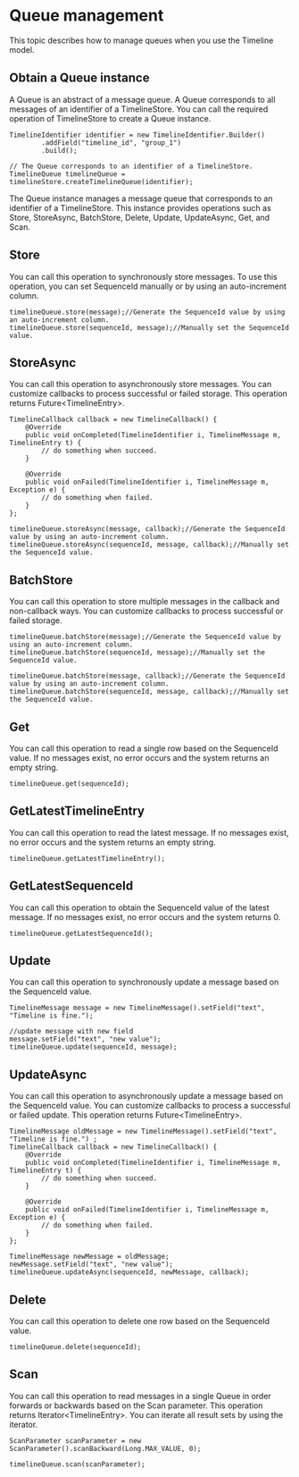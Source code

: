 # Queue management

This topic describes how to manage queues when you use the Timeline model.

## Obtain a Queue instance

A Queue is an abstract of a message queue. A Queue corresponds to all messages of an identifier of a TimelineStore. You can call the required operation of TimelineStore to create a Queue instance.

```
TimelineIdentifier identifier = new TimelineIdentifier.Builder()
        .addField("timeline_id", "group_1")
        .build();

// The Queue corresponds to an identifier of a TimelineStore.
TimelineQueue timelineQueue = timelineStore.createTimelineQueue(identifier);
```

The Queue instance manages a message queue that corresponds to an identifier of a TimelineStore. This instance provides operations such as Store, StoreAsync, BatchStore, Delete, Update, UpdateAsync, Get, and Scan.

## Store

You can call this operation to synchronously store messages. To use this operation, you can set SequenceId manually or by using an auto-increment column.

```
timelineQueue.store(message);//Generate the SequenceId value by using an auto-increment column.
timelineQueue.store(sequenceId, message);//Manually set the SequenceId value.
```

## StoreAsync

You can call this operation to asynchronously store messages. You can customize callbacks to process successful or failed storage. This operation returns Future<TimelineEntry\>.

```
TimelineCallback callback = new TimelineCallback() {
    @Override
    public void onCompleted(TimelineIdentifier i, TimelineMessage m, TimelineEntry t) {
        // do something when succeed.
    }

    @Override
    public void onFailed(TimelineIdentifier i, TimelineMessage m, Exception e) {
        // do something when failed.
    }
};

timelineQueue.storeAsync(message, callback);//Generate the SequenceId value by using an auto-increment column.
timelineQueue.storeAsync(sequenceId, message, callback);//Manually set the SequenceId value.
```

## BatchStore

You can call this operation to store multiple messages in the callback and non-callback ways. You can customize callbacks to process successful or failed storage.

```
timelineQueue.batchStore(message);//Generate the SequenceId value by using an auto-increment column.
timelineQueue.batchStore(sequenceId, message);//Manually set the SequenceId value.

timelineQueue.batchStore(message, callback);//Generate the SequenceId value by using an auto-increment column.
timelineQueue.batchStore(sequenceId, message, callback);//Manually set the SequenceId value.
```

## Get

You can call this operation to read a single row based on the SequenceId value. If no messages exist, no error occurs and the system returns an empty string.

```
timelineQueue.get(sequenceId);
```

## GetLatestTimelineEntry

You can call this operation to read the latest message. If no messages exist, no error occurs and the system returns an empty string.

```
timelineQueue.getLatestTimelineEntry();
```

## GetLatestSequenceId

You can call this operation to obtain the SequenceId value of the latest message. If no messages exist, no error occurs and the system returns 0.

```
timelineQueue.getLatestSequenceId();
```

## Update

You can call this operation to synchronously update a message based on the SequenceId value.

```
TimelineMessage message = new TimelineMessage().setField("text", "Timeline is fine.");

//update message with new field
message.setField("text", "new value");
timelineQueue.update(sequenceId, message);
```

## UpdateAsync

You can call this operation to asynchronously update a message based on the SequenceId value. You can customize callbacks to process a successful or failed update. This operation returns Future<TimelineEntry\>.

```
TimelineMessage oldMessage = new TimelineMessage().setField("text", "Timeline is fine.") ;
TimelineCallback callback = new TimelineCallback() {
    @Override
    public void onCompleted(TimelineIdentifier i, TimelineMessage m, TimelineEntry t) {
        // do something when succeed.
    }

    @Override
    public void onFailed(TimelineIdentifier i, TimelineMessage m, Exception e) {
        // do something when failed.
    }
};

TimelineMessage newMessage = oldMessage;
newMessage.setField("text", "new value");
timelineQueue.updateAsync(sequenceId, newMessage, callback);
```

## Delete

You can call this operation to delete one row based on the SequenceId value.

```
timelineQueue.delete(sequenceId);
```

## Scan

You can call this operation to read messages in a single Queue in order forwards or backwards based on the Scan parameter. This operation returns Iterator<TimelineEntry\>. You can iterate all result sets by using the iterator.

```
ScanParameter scanParameter = new ScanParameter().scanBackward(Long.MAX_VALUE, 0);

timelineQueue.scan(scanParameter);
```

